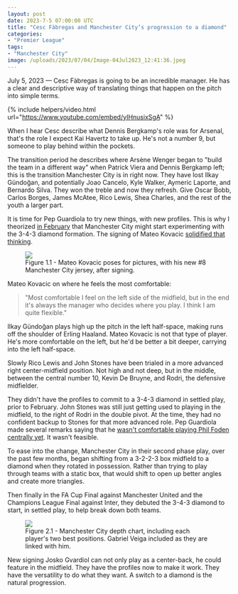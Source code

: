 ```yaml
---
layout: post
date: 2023-7-5 07:00:00 UTC
title: "Cesc Fàbregas and Manchester City’s progression to a diamond"
categories: 
- "Premier League"
tags: 
- "Manchester City"
image: /uploads/2023/07/04/Image-04Jul2023_12:41:36.jpeg
---
```


July 5, 2023 — Cesc Fàbregas is going to be an incredible manager. He has a clear and descriptive way of translating things that happen on the pitch into simple terms.

<!---more--->

{% include helpers/video.html url="https://www.youtube.com/embed/yIHnusixSgA" %}

When I hear Cesc describe what Dennis Bergkamp's role was for Arsenal, that's the role I expect Kai Havertz to take up. He's not a number 9, but someone to play behind within the pockets. 

The transition period he describes where Arsène Wenger began to "build the team in a different way" when Patrick Viera and Dennis Bergkamp left; this is the transition Manchester City is in right now. They have lost Ilkay Gündoğan, and potentially Joao Cancelo, Kyle Walker, Aymeric Laporte, and Bernardo Silva. They won the treble and now they refresh. Give Oscar Bobb, Carlos Borges, James McAtee, Rico Lewis, Shea Charles, and the rest of the youth a larger part.  

It is time for Pep Guardiola to try new things, with new profiles. This is why I theorized [in February](https://twitter.com/tacticsjournal/status/1624794051324043266?s=46&t=YC8lQJTh43E_mBQW40Ct2g) that Manchester City might start experimenting with the 3-4-3 diamond formation. The signing of Mateo Kovacic [solidified that thinking](https://twitter.com/tacticsjournal/status/1664038519122149376?s=46&t=YC8lQJTh43E_mBQW40Ct2g).

<figure>
    <img src="https://tacticsjournal.com/uploads/2023/07/04/Image-04Jul2023_12:51:38.jpeg">
    <figcaption>Figure 1.1 - Mateo Kovacic poses for pictures, with his new #8 Manchester City jersey, after signing.</figcaption>
</figure>

Mateo Kovacic on where he feels the most comfortable:

> "Most comfortable I feel on the left side of the midfield, but in the end it's always the manager who decides where you play. I think I am quite flexible."

Ilkay Gündoğan plays high up the pitch in the left half-space, making runs off the shoulder of Erling Haaland. Mateo Kovacic is not that type of player. He's more comfortable on the left, but he'd be better a bit deeper, carrying into the left half-space.

Slowly Rico Lewis and John Stones have been trialed in a more advanced right center-midfield position. Not high and not deep, but in the middle, between the central number 10, Kevin De Bruyne, and Rodri, the defensive midfielder.

They didn't have the profiles to commit to a 3-4-3 diamond in settled play, prior to February. John Stones was still just getting used to playing in the midfield, to the right of Rodri in the double pivot. At the time, they had no confident backup to Stones for that more advanced role. Pep Guardiola made several remarks saying that he [wasn't comfortable playing Phil Foden centrally yet](https://www.dailymail.co.uk/sport/football/article-11280489/Pep-Guardiola-agrees-Phil-Foden-eventually-central-midfielder-Manchester-City.html). It wasn't feasible.

To ease into the change, Manchester City in their second phase play, over the past few months, began shifting from a 3-2-2-3 box midfield to a diamond when they rotated in possession. Rather than trying to play through teams with a static box, that would shift to open up better angles and create more triangles.

Then finally in the FA Cup Final against Manchester United and the Champions League Final against Inter, they debuted the 3-4-3 diamond to start, in settled play, to help break down both teams.

<figure>
    <img src="https://tacticsjournal.com/uploads/2023/07/04/Image-04Jul2023_12:41:36.jpeg">
    <figcaption>Figure 2.1 - Manchester City depth chart, including each player's two best positions. Gabriel Veiga included as they are linked with him.</figcaption>
</figure>

New signing Josko Gvardiol can not only play as a center-back, he could feature in the midfield. They have the profiles now to make it work. They have the versatility to do what they want. A switch to a diamond is the natural progression.
